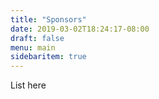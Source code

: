 ```yaml
---
title: "Sponsors"
date: 2019-03-02T18:24:17-08:00
draft: false
menu: main
sidebaritem: true
---
```

List here
